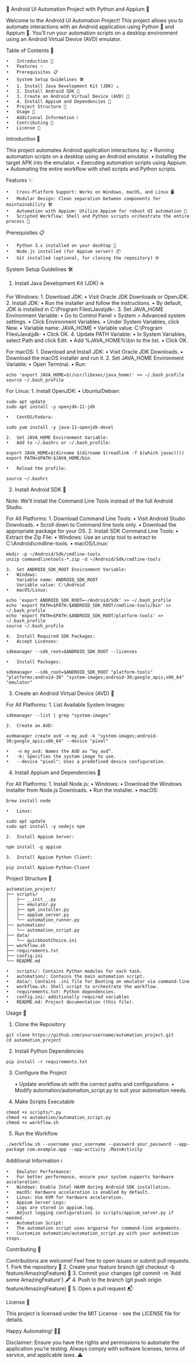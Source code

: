 📱 Android UI Automation Project with Python and Appium 🚀

Welcome to the Android UI Automation Project! This project allows you to automate interactions with an Android application using Python 🐍 and Appium 🤖. You’ll run your automation scripts on a desktop environment using an Android Virtual Device (AVD) emulator.

Table of Contents 📖

	•	Introduction 🌟
	•	Features ✨
	•	Prerequisites 📋
	•	System Setup Guidelines 🛠️
	•	1. Install Java Development Kit (JDK) ☕
	•	2. Install Android SDK 📲
	•	3. Create an Android Virtual Device (AVD) 📱
	•	4. Install Appium and Dependencies 🤖
	•	Project Structure 📂
	•	Usage 🚴
	•	Additional Information ℹ️
	•	Contributing 🤝
	•	License 📄

Introduction 🌟

This project automates Android application interactions by:
	•	Running automation scripts on a desktop using an Android emulator.
	•	Installing the target APK into the emulator.
	•	Executing automation scripts using Appium.
	•	Automating the entire workflow with shell scripts and Python scripts.

Features ✨

	•	Cross-Platform Support: Works on Windows, macOS, and Linux 🖥️
	•	Modular Design: Clean separation between components for maintainability 🛠️
	•	Automation with Appium: Utilize Appium for robust UI automation 🤖
	•	Scripted Workflow: Shell and Python scripts orchestrate the entire process 📜

Prerequisites 📋

	•	Python 3.x installed on your desktop 🐍
	•	Node.js installed (for Appium server) 📦
	•	Git installed (optional, for cloning the repository) 🌐

System Setup Guidelines 🛠️

1. Install Java Development Kit (JDK) ☕

For Windows:
	1.	Download JDK:
	•	Visit Oracle JDK Downloads or OpenJDK.
	2.	Install JDK:
	•	Run the installer and follow the instructions.
	•	By default, JDK is installed in C:\Program Files\Java\jdk-<version>.
	3.	Set JAVA_HOME Environment Variable:
	•	Go to Control Panel > System > Advanced system settings.
	•	Click Environment Variables.
	•	Under System Variables, click New.
	•	Variable name: JAVA_HOME
	•	Variable value: C:\Program Files\Java\jdk-<version>
	•	Click OK.
	4.	Update PATH Variable:
	•	In System Variables, select Path and click Edit.
	•	Add %JAVA_HOME%\bin to the list.
	•	Click OK.

For macOS:
	1.	Download and Install JDK:
	•	Visit Oracle JDK Downloads.
	•	Download the macOS installer and run it.
	2.	Set JAVA_HOME Environment Variable:
	•	Open Terminal.
	•	Run:
```shell
echo 'export JAVA_HOME=$(/usr/libexec/java_home)' >> ~/.bash_profile
source ~/.bash_profile
```


For Linux:
	1.	Install OpenJDK:
	•	Ubuntu/Debian:
```shell
sudo apt update
sudo apt install -y openjdk-11-jdk
```

	•	CentOS/Fedora:
```shell
sudo yum install -y java-11-openjdk-devel
```

	2.	Set JAVA_HOME Environment Variable:
	•	Add to ~/.bashrc or ~/.bash_profile:
```shell
export JAVA_HOME=$(dirname $(dirname $(readlink -f $(which javac))))
export PATH=$PATH:$JAVA_HOME/bin
```

	•	Reload the profile:
```
source ~/.bashrc
```


2. Install Android SDK 📲

Note: We’ll install the Command Line Tools instead of the full Android Studio.

For All Platforms:
	1.	Download Command Line Tools:
	•	Visit Android Studio Downloads.
	•	Scroll down to Command line tools only.
	•	Download the appropriate package for your OS.
	2.	Install SDK Command Line Tools:
	•	Extract the Zip File:
	•	Windows: Use an unzip tool to extract to C:\Android\cmdline-tools.
	•	macOS/Linux:
```shell
mkdir -p ~/Android/Sdk/cmdline-tools
unzip commandlinetools-*.zip -d ~/Android/Sdk/cmdline-tools
```

	3.	Set ANDROID_SDK_ROOT Environment Variable:
	•	Windows:
 		Variable name: ANDROID_SDK_ROOT
   		Variable value: C:\Android
	•	macOS/Linux:
```shell
echo 'export ANDROID_SDK_ROOT=~/Android/Sdk' >> ~/.bash_profile
echo 'export PATH=$PATH:$ANDROID_SDK_ROOT/cmdline-tools/bin' >> ~/.bash_profile
echo 'export PATH=$PATH:$ANDROID_SDK_ROOT/platform-tools' >> ~/.bash_profile
source ~/.bash_profile
```

	4.	Install Required SDK Packages:
	•	Accept Licenses:
```shell
sdkmanager --sdk_root=$ANDROID_SDK_ROOT --licenses
```

	•	Install Packages:
```shell
sdkmanager --sdk_root=$ANDROID_SDK_ROOT "platform-tools" "platforms;android-30" "system-images;android-30;google_apis;x86_64" "emulator"
```


3. Create an Android Virtual Device (AVD) 📱

For All Platforms:
	1.	List Available System Images:
```shell
sdkmanager --list | grep "system-images"
```

	2.	Create an AVD:
```shell
avdmanager create avd -n my_avd -k "system-images;android-30;google_apis;x86_64" --device "pixel"
```
	•	-n my_avd: Names the AVD as “my_avd”.
	•	-k: Specifies the system image to use.
	•	--device "pixel": Uses a predefined device configuration.

4. Install Appium and Dependencies 🤖

For All Platforms:
	1.	Install Node.js:
	•	Windows:
	•	Download the Windows Installer from Node.js Downloads.
	•	Run the installer.
	•	macOS:
```shell
brew install node
```

	•	Linux:
```shell
sudo apt update
sudo apt install -y nodejs npm
```

	2.	Install Appium Server:
```shell
npm install -g appium
```

	3.	Install Appium Python Client:
```shell
pip install Appium-Python-Client
```
Project Structure 📂
```shell
automation_project/
├── scripts/
│   ├── __init__.py
│   ├── emulator.py
│   ├── apk_installer.py
│   ├── appium_server.py
│   └── automation_runner.py
├── automation/
│   └── automation_script.py
├── data/
│   └── quickbootChoice.ini
├── workflow.sh
├── requirements.txt
├── config.ini
└── README.md
```
	•	scripts/: Contains Python modules for each task.
	•	automation/: Contains the main automation script.
 	•	data/: Contains .ini file for Booting an emulator via command-line
	•	workflow.sh: Shell script to orchestrate the workflow.
	•	requirements.txt: Python dependencies.
 	•	config.ini: additionally required variables
	•	README.md: Project documentation (this file).

Usage 🚴

1. Clone the Repository
```shell
git clone https://github.com/yourusername/automation_project.git
cd automation_project
```
2. Install Python Dependencies
```shell
pip install -r requirements.txt
```
3. Configure the Project

	•	Update workflow.sh with the correct paths and configurations.
	•	Modify automation/automation_script.py to suit your automation needs.

4. Make Scripts Executable
```shell
chmod +x scripts/*.py
chmod +x automation/automation_script.py
chmod +x workflow.sh
```
5. Run the Workflow
```shell
./workflow.sh --username your_username --password your_password --app-package com.example.app --app-activity .MainActivity
```
Additional Information ℹ️

	•	Emulator Performance:
	•	For better performance, ensure your system supports hardware acceleration:
	•	Windows: Enable Intel HAXM during Android SDK installation.
	•	macOS: Hardware acceleration is enabled by default.
	•	Linux: Use KVM for hardware acceleration.
	•	Appium Server Logs:
	•	Logs are stored in appium.log.
	•	Adjust logging configurations in scripts/appium_server.py if needed.
	•	Automation Script:
	•	The automation script uses argparse for command-line arguments.
	•	Customize automation/automation_script.py with your automation steps.

Contributing 🤝

Contributions are welcome! Feel free to open issues or submit pull requests.
	1.	Fork the repository 🍴
	2.	Create your feature branch (git checkout -b feature/AmazingFeature) 🌟
	3.	Commit your changes (git commit -m 'Add some AmazingFeature') 🖋️
	4.	Push to the branch (git push origin feature/AmazingFeature) 🚀
	5.	Open a pull request 📬

License 📄

This project is licensed under the MIT License - see the LICENSE file for details.

Happy Automating! 🎉🚀

Disclaimer: Ensure you have the rights and permissions to automate the application you’re testing. Always comply with software licenses, terms of service, and applicable laws. ⚠️
